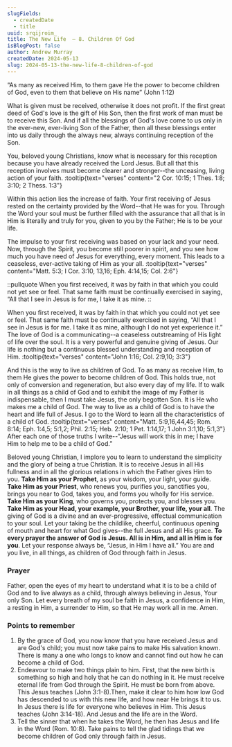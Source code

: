 ```yaml
---
slugFields:
  - createdDate
  - title
uuid: srqijroim_
title: The New Life  – 8. Children Of God
isBlogPost: false
author: Andrew Murray
createdDate: 2024-05-13
slug: 2024-05-13-the-new-life-8-children-of-god
---
```

“As many as received Him, to them gave He the power to become children of God, even to them that believe on His name” (John 1:12)

What is given must be received, otherwise it does not profit. If the first great deed of God's love is the gift of His Son, then the first work of man must be to receive this Son. And if all the blessings of God's love come to us only in the ever-new, ever-living Son of the Father, then all these blessings enter into us daily through the always new, always continuing reception of the Son.

You, beloved young Christians, know what is necessary for this reception because you have already received the Lord Jesus. But all that this reception involves must become clearer and stronger--the unceasing, living action of your faith. :tooltip{text="verses" content="2 Cor. 10:15; 1 Thes. 1:8; 3:10; 2 Thess. 1:3"}

Within this action lies the increase of faith. Your first receiving of Jesus rested on the certainty provided by the Word--that He was for you. Through the Word your soul must be further filled with the assurance that all that is in Him is literally and truly for you, given to you by the Father; He is to be your life.

The impulse to your first receiving was based on your lack and your need. Now, through the Spirit, you become still poorer in spirit, and you see how much you have need of Jesus for everything, every moment. This leads to a ceaseless, ever-active taking of Him as your all. :tooltip{text="verses" content="Matt. 5:3; I Cor. 3:10, 13,16; Eph. 4:14,15; Col. 2:6"}

::pullquote
When you first received, it was by faith in that which you could not yet see or feel. That same faith must be continually exercised in saying, “All that I see in Jesus is for me, I take it as mine.
::

When you first received, it was by faith in that which you could not yet see or feel. That same faith must be continually exercised in saying, “All that I see in Jesus is for me. I take it as mine, although I do not yet experience it.” The love of God is a communicating--a ceaseless outstreaming of His light of life over the soul. It is a very powerful and genuine giving of Jesus. Our life is nothing but a continuous blessed understanding and reception of Him. :tooltip{text="verses" content="John 1:16; Col. 2:9,10; 3:3"}

And this is the way to live as children of God. To as many as receive Him, to them He gives the power to become children of God. This holds true, not only of conversion and regeneration, but also every day of my life. If to walk in all things as a child of God and to exhibit the image of my Father is indispensable, then I must take Jesus, the only begotten Son. It is He who makes me a child of God. The way to live as a child of God is to have the heart and life full of Jesus. I go to the Word to learn all the characteristics of a child of God. :tooltip{text="verses" content="Matt. 5:9,16,44,45; Rom. 8:14; Eph. 1:4,5; 5:1,2; Phil. 2:15; Heb. 2:10; 1 Pet. 1:14,17; 1 John 3:1,10; 5:1,3"} After each one of those truths I write--”Jesus will work this in me; I have Him to help me to be a child of God.”

Beloved young Christian, I implore you to learn to understand the simplicity and the glory of being a true Christian. It is to receive Jesus in all His fullness and in all the glorious relations in which the Father gives Him to you. **Take Him as your Prophet**, as your wisdom, your light, your guide. **Take Him as your Priest**, who renews you, purifies you, sanctifies you, brings you near to God, takes you, and forms you wholly for His service. **Take Him as your King**, who governs you, protects you, and blesses you. **Take Him as your Head, your example, your Brother, your life, your all**. The giving of God is a divine and an ever-progressive, effectual communication to your soul. Let your taking be the childlike, cheerful, continuous opening of mouth and heart for what God gives--the full Jesus and all His grace. **To every prayer the answer of God is Jesus. All is in Him, and all in Him is for you**. Let your response always be, “Jesus, in Him I have all.” You are and you live, in all things, as children of God through faith in Jesus.

### Prayer

Father, open the eyes of my heart to understand what it is to be a child of God and to live always as a child, through always believing in Jesus, Your only Son. Let every breath of my soul be faith in Jesus, a confidence in Him, a resting in Him, a surrender to Him, so that He may work all in me. Amen.

### Points to remember

1. By the grace of God, you now know that you have received Jesus and are God's child; you must now take pains to make His salvation known. There is many a one who longs to know and cannot find out how he can become a child of God.
2. Endeavour to make two things plain to him. First, that the new birth is something so high and holy that he can do nothing in it. He must receive eternal life from God through the Spirit. He must be born from above. This Jesus teaches (John 3:1-8).Then, make it clear to him how low God has descended to us with this new life, and how near He brings it to us. In Jesus there is life for everyone who believes in Him. This Jesus teaches (John 3:14-18). And Jesus and the life are in the Word.
3. Tell the sinner that when he takes the Word, he then has Jesus and life in the Word (Rom. 10:8). Take pains to tell the glad tidings that we become children of God only through faith in Jesus.
